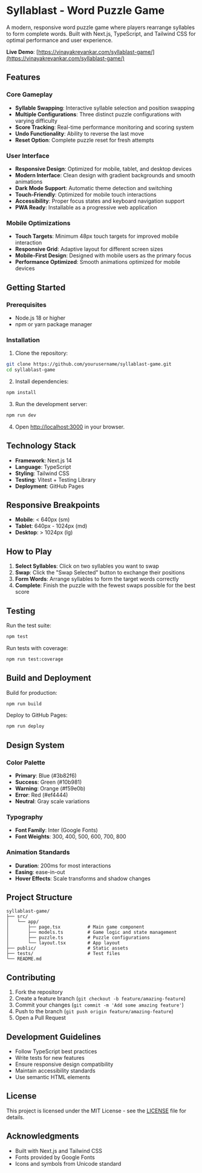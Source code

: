 # Syllablast - Word Puzzle Game

A modern, responsive word puzzle game where players rearrange syllables to form complete words. Built with Next.js, TypeScript, and Tailwind CSS for optimal performance and user experience.

**Live Demo**: [https://vinayakrevankar.com/syllablast-game/](https://vinayakrevankar.com/syllablast-game/)

## Features

### Core Gameplay
- **Syllable Swapping**: Interactive syllable selection and position swapping
- **Multiple Configurations**: Three distinct puzzle configurations with varying difficulty
- **Score Tracking**: Real-time performance monitoring and scoring system
- **Undo Functionality**: Ability to reverse the last move
- **Reset Option**: Complete puzzle reset for fresh attempts

### User Interface
- **Responsive Design**: Optimized for mobile, tablet, and desktop devices
- **Modern Interface**: Clean design with gradient backgrounds and smooth animations
- **Dark Mode Support**: Automatic theme detection and switching
- **Touch-Friendly**: Optimized for mobile touch interactions
- **Accessibility**: Proper focus states and keyboard navigation support
- **PWA Ready**: Installable as a progressive web application

### Mobile Optimizations
- **Touch Targets**: Minimum 48px touch targets for improved mobile interaction
- **Responsive Grid**: Adaptive layout for different screen sizes
- **Mobile-First Design**: Designed with mobile users as the primary focus
- **Performance Optimized**: Smooth animations optimized for mobile devices

## Getting Started

### Prerequisites
- Node.js 18 or higher
- npm or yarn package manager

### Installation

1. Clone the repository:
```bash
git clone https://github.com/yourusername/syllablast-game.git
cd syllablast-game
```

2. Install dependencies:
```bash
npm install
```

3. Run the development server:
```bash
npm run dev
```

4. Open [http://localhost:3000](http://localhost:3000) in your browser.

## Technology Stack

- **Framework**: Next.js 14
- **Language**: TypeScript
- **Styling**: Tailwind CSS
- **Testing**: Vitest + Testing Library
- **Deployment**: GitHub Pages

## Responsive Breakpoints

- **Mobile**: < 640px (sm)
- **Tablet**: 640px - 1024px (md)
- **Desktop**: > 1024px (lg)

## How to Play

1. **Select Syllables**: Click on two syllables you want to swap
2. **Swap**: Click the "Swap Selected" button to exchange their positions
3. **Form Words**: Arrange syllables to form the target words correctly
4. **Complete**: Finish the puzzle with the fewest swaps possible for the best score

## Testing

Run the test suite:
```bash
npm test
```

Run tests with coverage:
```bash
npm run test:coverage
```

## Build and Deployment

Build for production:
```bash
npm run build
```

Deploy to GitHub Pages:
```bash
npm run deploy
```

## Design System

### Color Palette
- **Primary**: Blue (#3b82f6)
- **Success**: Green (#10b981)
- **Warning**: Orange (#f59e0b)
- **Error**: Red (#ef4444)
- **Neutral**: Gray scale variations

### Typography
- **Font Family**: Inter (Google Fonts)
- **Font Weights**: 300, 400, 500, 600, 700, 800

### Animation Standards
- **Duration**: 200ms for most interactions
- **Easing**: ease-in-out
- **Hover Effects**: Scale transforms and shadow changes

## Project Structure

```
syllablast-game/
├── src/
│   └── app/
│       ├── page.tsx          # Main game component
│       ├── models.ts         # Game logic and state management
│       ├── puzzle.ts         # Puzzle configurations
│       └── layout.tsx        # App layout
├── public/                   # Static assets
├── tests/                    # Test files
└── README.md
```

## Contributing

1. Fork the repository
2. Create a feature branch (`git checkout -b feature/amazing-feature`)
3. Commit your changes (`git commit -m 'Add some amazing feature'`)
4. Push to the branch (`git push origin feature/amazing-feature`)
5. Open a Pull Request

## Development Guidelines

- Follow TypeScript best practices
- Write tests for new features
- Ensure responsive design compatibility
- Maintain accessibility standards
- Use semantic HTML elements

## License

This project is licensed under the MIT License - see the [LICENSE](LICENSE) file for details.

## Acknowledgments

- Built with Next.js and Tailwind CSS
- Fonts provided by Google Fonts
- Icons and symbols from Unicode standard